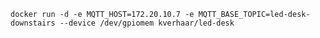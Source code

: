 `docker run -d -e MQTT_HOST=172.20.10.7 -e MQTT_BASE_TOPIC=led-desk-downstairs --device /dev/gpiomem kverhaar/led-desk`
